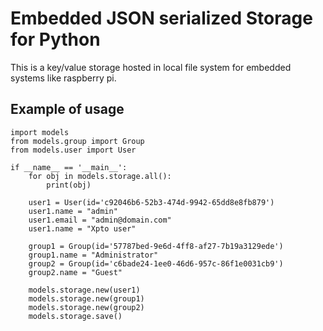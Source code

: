 # Embedded JSON serialized Storage for Python

This is a key/value storage hosted in local file system for embedded systems like raspberry pi.

## Example of usage

    import models
    from models.group import Group
    from models.user import User
    
    if __name__ == '__main__':
        for obj in models.storage.all():
            print(obj)
    
        user1 = User(id='c92046b6-52b3-474d-9942-65dd8e8fb879')
        user1.name = "admin"
        user1.email = "admin@domain.com"
        user1.name = "Xpto user"
    
        group1 = Group(id='57787bed-9e6d-4ff8-af27-7b19a3129ede')
        group1.name = "Administrator"
        group2 = Group(id='c6bade24-1ee0-46d6-957c-86f1e0031cb9')
        group2.name = "Guest"
    
        models.storage.new(user1)
        models.storage.new(group1)
        models.storage.new(group2)
        models.storage.save()

